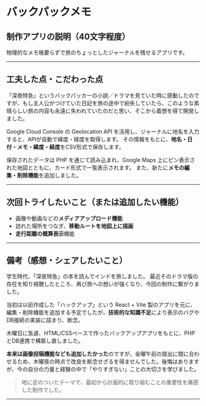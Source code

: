 # バックパックメモ

## 制作アプリの説明（40文字程度）

物理的なメモ帳要らずで旅のちょっとしたジャーナルを残せるアプリです。

---

## 工夫した点・こだわった点

「深夜特急」というバックパッカーの小説／ドラマを見ていた時に感動したのですが、もし主人公がつけていた日記を旅の途中で紛失していたら、このような素晴らしい旅の内容も永遠に失われていたのだと思い、そこから着想を得て開発しました。

Google Cloud Console の Geolocation API を活用し、ジャーナルに地名を入力すると、APIが自動で緯度・経度を取得します。
その情報をもとに、**地名・日付・メモ・緯度・経度**をCSV形式で保存します。

保存されたデータは PHP を通じて読み込まれ、Google Maps 上にピン表示された地図とともに、カード形式で一覧表示されます。
また、新たに**メモの編集・削除機能**を追加しました。

---

## 次回トライしたいこと（または追加したい機能）

* 画像や動画などの**メディアアップロード機能**
* 訪れた場所をつなぎ、**移動ルートを地図上に描画**
* **走行距離の概算表示**機能

---

## 備考（感想・シェアしたいこと）

学生時代、「深夜特急」の本を読んでインドを旅しました。
最近そのドラマ版の存在を知り視聴したところ、再び旅への想いが強くなり、今回の制作に繋がりました。

当初は以前作成した「ハックアップ」という React + Vite 製のアプリを元に、編集・削除機能を追加する予定でしたが、**技術的な知識不足**により表示のバグや DB接続の実装に詰まり、断念。

木曜日に急遽、HTML/CSSベースで作ったバックアップアプリをもとに、PHPとDB連携で構築し直しました。

**本来は画像投稿機能なども追加したかった**のですが、金曜午前の提出に間に合わせるため、木曜夜の時点で改良を断念せざるを得ませんでした。後悔はありますが、今の自分の力量と経験の中で「やりすぎない」ことの大切さを学びました。

> 地に足のついたテーマで、最初から計画的に取り組むことの重要性を痛感した制作でした。

---
